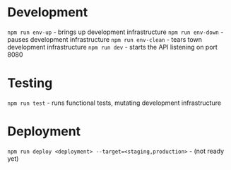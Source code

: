 # Development

`npm run env-up` - brings up development infrastructure
`npm run env-down` - pauses development infrastructure
`npm run env-clean` - tears town development infrastructure
`npm run dev` - starts the API listening on port 8080

# Testing

`npm run test` - runs functional tests, mutating development infrastructure

# Deployment

`npm run deploy <deployment> --target=<staging,production>` - (not ready yet)

